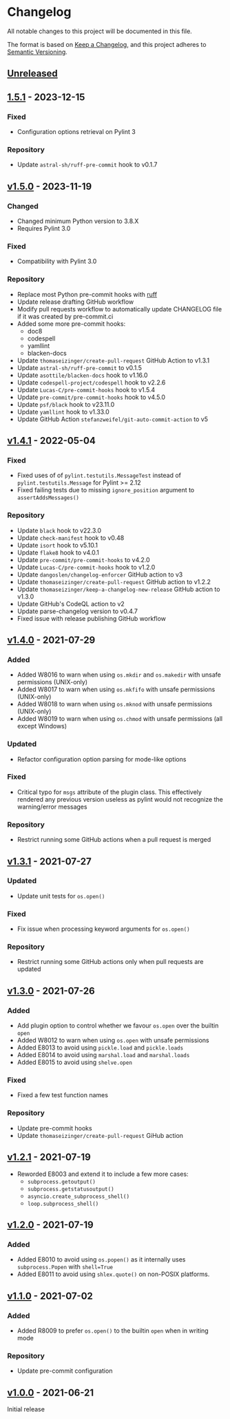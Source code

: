 # Changelog

All notable changes to this project will be documented in this file.

The format is based on [Keep a Changelog](https://keepachangelog.com/en/1.1.0/),
and this project adheres to [Semantic Versioning](https://semver.org/spec/v2.0.0.html).

## [Unreleased]

## [1.5.1] - 2023-12-15

### Fixed

- Configuration options retrieval on Pylint 3

### Repository

- Update `astral-sh/ruff-pre-commit` hook to v0.1.7

## [v1.5.0] - 2023-11-19

### Changed

- Changed minimum Python version to 3.8.X
- Requires Pylint 3.0

### Fixed

- Compatibility with Pylint 3.0

### Repository

- Replace most Python pre-commit hooks with [ruff](https://beta.ruff.rs/docs/)
- Update release drafting GitHub workflow
- Modify pull requests workflow to automatically update CHANGELOG file if it was created by pre-commit.ci
- Added some more pre-commit hooks:
  - doc8
  - codespell
  - yamllint
  - blacken-docs
- Update `thomaseizinger/create-pull-request` GitHub Action to v1.3.1
- Update `astral-sh/ruff-pre-commit` to v0.1.5
- Update `asottile/blacken-docs` hook to v1.16.0
- Update `codespell-project/codespell` hook to v2.2.6
- Update `Lucas-C/pre-commit-hooks` hook to v1.5.4
- Update `pre-commit/pre-commit-hooks` hook to v4.5.0
- Update `psf/black` hook to v23.11.0
- Update `yamllint` hook to v1.33.0
- Update GitHub Action `stefanzweifel/git-auto-commit-action` to v5

## [v1.4.1] - 2022-05-04

### Fixed

- Fixed uses of of `pylint.testutils.MessageTest` instead of `pylint.testutils.Message` for Pylint >= 2.12
- Fixed failing tests due to missing `ignore_position` argument to `assertAddsMessages()`

### Repository

- Update `black` hook to v22.3.0
- Update `check-manifest` hook to v0.48
- Update `isort` hook to v5.10.1
- Update `flake8` hook to v4.0.1
- Update `pre-commit/pre-commit-hooks` to v4.2.0
- Update `Lucas-C/pre-commit-hooks` hook to v1.2.0
- Update `dangoslen/changelog-enforcer` GitHub action to v3
- Update `thomaseizinger/create-pull-request` GitHub action to v1.2.2
- Update `thomaseizinger/keep-a-changelog-new-release` GitHub action to v1.3.0
- Update GitHub's CodeQL action to v2
- Update parse-changelog version to v0.4.7
- Fixed issue with release publishing GitHub workflow

## [v1.4.0] - 2021-07-29

### Added

- Added W8016 to warn when using `os.mkdir` and `os.makedir` with unsafe permissions (UNIX-only)
- Added W8017 to warn when using `os.mkfifo` with unsafe permissions (UNIX-only)
- Added W8018 to warn when using `os.mknod` with unsafe permissions (UNIX-only)
- Added W8019 to warn when using `os.chmod` with unsafe permissions (all except Windows)

### Updated

- Refactor configuration option parsing for mode-like options

### Fixed

- Critical typo for `msgs` attribute of the plugin class. This effectively rendered any previous version useless as
  pylint would not recognize the warning/error messages

### Repository

- Restrict running some GitHub actions when a pull request is merged

## [v1.3.1] - 2021-07-27

### Updated

- Update unit tests for `os.open()`

### Fixed

- Fix issue when processing keyword arguments for `os.open()`

### Repository

- Restrict running some GitHub actions only when pull requests are updated

## [v1.3.0] - 2021-07-26

### Added

- Add plugin option to control whether we favour `os.open` over the builtin `open`
- Added W8012 to warn when using `os.open` with unsafe permissions
- Added E8013 to avoid using `pickle.load` and `pickle.loads`
- Added E8014 to avoid using `marshal.load` and `marshal.loads`
- Added E8015 to avoid using `shelve.open`

### Fixed

- Fixed a few test function names

### Repository

- Update pre-commit hooks
- Update `thomaseizinger/create-pull-request` GiHub action

## [v1.2.1] - 2021-07-19

- Reworded E8003 and extend it to include a few more cases:
  - `subprocess.getoutput()`
  - `subprocess.getstatusoutput()`
  - `asyncio.create_subprocess_shell()`
  - `loop.subprocess_shell()`

## [v1.2.0] - 2021-07-19

### Added

- Added E8010 to avoid using `os.popen()` as it internally uses `subprocess.Popen` with `shell=True`
- Added E8011 to avoid using `shlex.quote()` on non-POSIX platforms.

## [v1.1.0] - 2021-07-02

### Added

- Added R8009 to prefer `os.open()` to the builtin `open` when in writing mode

### Repository

- Update pre-commit configuration

## [v1.0.0] - 2021-06-21

Initial release

[1.5.1]: https://github.com/Takishima/pylint-secure-coding-standard/compare/v1.5.0...1.5.1
[unreleased]: https://github.com/Takishima/pylint-secure-coding-standard/compare/1.5.1...HEAD
[v1.0.0]: https://github.com/Takishima/pylint-secure-coding-standard/compare/375145a3dec096ff4e33901ef749a1a9a6f4edc6...v1.0.0
[v1.1.0]: https://github.com/Takishima/pylint-secure-coding-standard/compare/v1.0.0...v1.1.0
[v1.2.0]: https://github.com/Takishima/pylint-secure-coding-standard/compare/v1.1.0...v1.2.0
[v1.2.1]: https://github.com/Takishima/pylint-secure-coding-standard/compare/v1.2.0...v1.2.1
[v1.3.0]: https://github.com/Takishima/pylint-secure-coding-standard/compare/v1.2.1...v1.3.0
[v1.3.1]: https://github.com/Takishima/pylint-secure-coding-standard/compare/v1.3.0...v1.3.1
[v1.4.0]: https://github.com/Takishima/pylint-secure-coding-standard/compare/v1.3.1...v1.4.0
[v1.4.1]: https://github.com/Takishima/pylint-secure-coding-standard/compare/v1.4.0...v1.4.1
[v1.5.0]: https://github.com/Takishima/pylint-secure-coding-standard/compare/v1.4.1...v1.5.0
